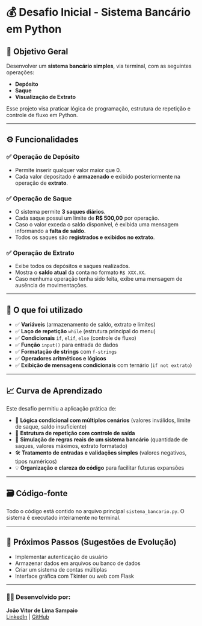 # 💰 Desafio Inicial - Sistema Bancário em Python

## 📌 Objetivo Geral

Desenvolver um **sistema bancário simples**, via terminal, com as seguintes operações:

- **Depósito**
- **Saque**
- **Visualização de Extrato**

Esse projeto visa praticar lógica de programação, estrutura de repetição e controle de fluxo em Python.

---

## ⚙️ Funcionalidades

### ✅ Operação de Depósito
- Permite inserir qualquer valor maior que 0.
- Cada valor depositado é **armazenado** e exibido posteriormente na operação de **extrato**.

### ✅ Operação de Saque
- O sistema permite **3 saques diários**.
- Cada saque possui um limite de **R$ 500,00** por operação.
- Caso o valor exceda o saldo disponível, é exibida uma mensagem informando a **falta de saldo**.
- Todos os saques são **registrados e exibidos no extrato**.

### ✅ Operação de Extrato
- Exibe todos os depósitos e saques realizados.
- Mostra o **saldo atual** da conta no formato `R$ XXX.XX`.
- Caso nenhuma operação tenha sido feita, exibe uma mensagem de ausência de movimentações.

---

## 🧠 O que foi utilizado

- ✅ **Variáveis** (armazenamento de saldo, extrato e limites)
- ✅ **Laço de repetição** `while` (estrutura principal do menu)
- ✅ **Condicionais** `if`, `elif`, `else` (controle de fluxo)
- ✅ **Função** `input()` para entrada de dados
- ✅ **Formatação de strings** com `f-strings`
- ✅ **Operadores aritméticos e lógicos**
- ✅ **Exibição de mensagens condicionais** com ternário (`if not extrato`)

---

## 📈 Curva de Aprendizado

Este desafio permitiu a aplicação prática de:

- 🧩 **Lógica condicional com múltiplos cenários** (valores inválidos, limite de saque, saldo insuficiente)
- 🔄 **Estrutura de repetição com controle de saída**
- 🧠 **Simulação de regras reais de um sistema bancário** (quantidade de saques, valores máximos, extrato formatado)
- 🛠️ **Tratamento de entradas e validações simples** (valores negativos, tipos numéricos)
- 💡 **Organização e clareza do código** para facilitar futuras expansões

---

## 🗃️ Código-fonte

Todo o código está contido no arquivo principal `sistema_bancario.py`. O sistema é executado inteiramente no terminal.

---

## 🚀 Próximos Passos (Sugestões de Evolução)

- Implementar autenticação de usuário
- Armazenar dados em arquivos ou banco de dados
- Criar um sistema de contas múltiplas
- Interface gráfica com Tkinter ou web com Flask

---

### 👨‍💻 Desenvolvido por:  
**João Vitor de Lima Sampaio**  
[LinkedIn](http://www.linkedin.com/in/jo%C3%A3o-vitor-de-lima-sampaio-1566a124a) | [GitHub](https://github.com/Joaovitorsamps?tab=repositories)
